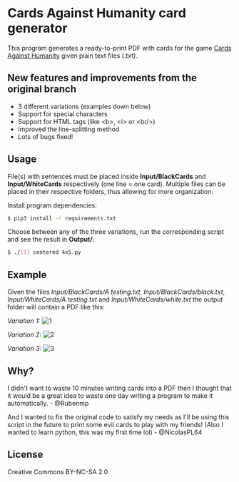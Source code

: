 # Cards Against Humanity card generator

This program generates a ready-to-print PDF with cards for the game [Cards Against Humanity](https://cardsagainsthumanity.com/) given plain text files (.txt).

## New features and improvements from the original branch

- 3 different variations (examples down below)
- Support for special characters
- Support for HTML tags (like \<b>, \<i> or \<br/>)
- Improved the line-splitting method
- Lots of bugs fixed!

## Usage

File(s) with sentences must be placed inside **Input/BlackCards** and **Input/WhiteCards** respectively (one line = one card). Multiple files can be placed in their respective folders, thus allowing for more organization.

Install program dependencies:

```bash
$ pip3 install -r requirements.txt 
```

Choose between any of the three variations, run the corresponding script and see the result in **Output/**:

```bash
$ ./[3] centered 4x5.py
```

## Example
Given the files *Input/BlackCards/A testing.txt*, *Input/BlackCards/black.txt*, *Input/WhiteCards/A testing.txt* and *Input/WhiteCards/white.txt* the output folder will contain a PDF like this:

*Variation 1:*
![1](https://github.com/NicolasPL64/CAH_generator/assets/31411531/cb2c0606-536e-4b8b-a932-cb1d581ef07d)

*Variation 2:*
![2](https://github.com/NicolasPL64/CAH_generator/assets/31411531/a09bff81-bacf-4e05-ae3d-303c14aaaa30)

*Variation 3:*
![3](https://github.com/NicolasPL64/CAH_generator/assets/31411531/e515e74e-6866-4cb2-9738-aed086683734)


## Why?
I didn't want to waste 10 minutes writing cards into a PDF then I thought that it would be a great idea to waste one day writing a program to make it automatically. - @Rubenmp

And I wanted to fix the original code to satisfy my needs as I'll be using this script in the future to print some evil cards to play with my friends! (Also I wanted to learn python, this was my first time lol) - @NicolasPL64

## License
Creative Commons BY-NC-SA 2.0
